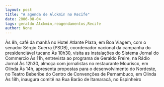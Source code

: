 ```yaml
---
layout: post
title: "A agenda de Alckmin no Recife"
date: 2006-08-04
tags: geraldo Alckmin,reagendamentos,Recife
author: None
---
```


Às 8h, café da manhã no Hotel Atlante Plaza, em Boa Viagem,&nbsp;com o senador Sérgio Guerra (PSDB), coordenador nacional da campanha do presidenciável tucano
Às 10h30, visita as instalações do Sistema Jornal do Commercio
Às 11h, entrevista ao programa de Geraldo Freire, na Rádio Jornal
Às 12h30, almoça com jornalistas no restaurante Mourisco, em Olinda
Às 14h, apresenta propostas para o desenvolvimento do Nordeste, no Teatro Beberibe do Centro de Convenções de Pernambuco, em Olinda
Às 18h, inaugura comitê na Rua Barão de Itamaracá, no Espinheiro 